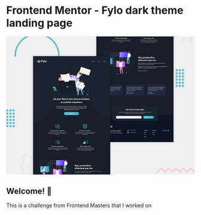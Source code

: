 # Frontend Mentor - Fylo dark theme landing page

![Design preview for the Fylo dark theme landing page challenge](./design/desktop-preview.jpg)

## Welcome! 👋

This is a challenge from Frontend Masters that I worked on


